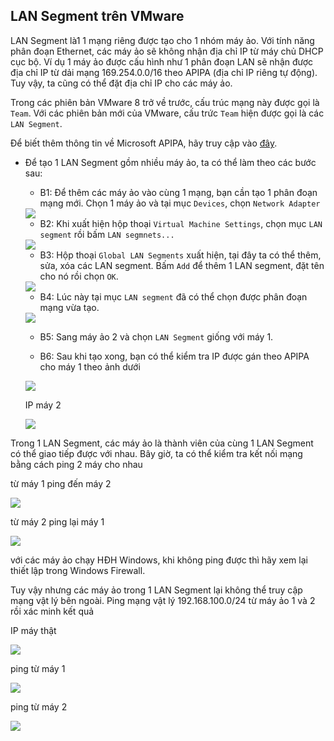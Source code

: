 ## LAN Segment trên VMware

LAN Segment là1 1 mạng riêng được tạo cho 1 nhóm máy ảo. Với tính năng phân đoạn Ethernet, các máy ảo sẽ không nhận địa chỉ IP từ máy chủ DHCP cục bộ. Ví dụ 1 máy ảo được cấu hình như 1 phân đoạn LAN sẽ nhận được địa chỉ IP từ dải mạng 169.254.0.0/16 theo APIPA (địa chỉ IP riêng tự động). Tuy vậy, ta cũng có thể đặt địa chỉ IP cho các máy ảo.

Trong các phiên bản VMware 8 trở về trước, cấu trúc mạng này được gọi là `Team`. Với các phiên bản mới của VMware, cấu trức `Team` hiện được gọi là các `LAN Segment`.

Để biết thêm thông tin về Microsoft APIPA, hãy truy cập vào [đây](https://support.microsoft.com/en-us/help/220874/how-to-use-automatic-tcp-ip-addressing-without-a-dhcp-server).

- Để tạo 1 LAN Segment gồm nhiều máy ảo, ta có thể làm theo các bước sau:
	
	- B1: Để thêm các máy ảo vào cùng 1 mạng, bạn cần tạo 1 phân đoạn mạng mới. Chọn 1 máy ảo và tại mục `Devices`, chọn `Network Adapter`
	
	<img src="img/08.PNG">
	
	- B2: Khi xuất hiện hộp thoại `Virtual Machine Settings`, chọn mục `LAN segment` rồi bấm `LAN segmnets...`
	
	<img src="img/17.PNG">
	
	- B3: Hộp thoại `Global LAN Segments` xuất hiện, tại đây ta có thể thêm, sửa, xóa các LAN segment. Bấm `Add` để thêm 1 LAN segment, đặt tên cho nó rồi chọn `OK`.
	
	<img src="img/18.PNG">
	
	- B4: Lúc này tại mục `LAN segment` đã có thể chọn được phân đoạn mạng vừa tạo.
	
	<img src="img/19.PNG">
	
	- B5: Sang máy ảo 2 và chọn `LAN Segment` giống với máy 1.
	
	- B6: Sau khi tạo xong, bạn có thể kiểm tra IP được gán theo APIPA cho máy 1 theo ảnh dưới
	
	<img src="img/20.PNG">
	
	IP máy 2
	
	<img src="img/21.PNG">
	
Trong 1 LAN Segment, các máy ảo là thành viên của cùng 1 LAN Segment có thể giao tiếp được với nhau. Bây giờ, ta có thể kiểm tra kết nối mạng bằng cách ping 2 máy cho nhau

từ máy 1 ping đến máy 2

<img src="img/22.PNG">

từ máy 2 ping lại máy 1

<img src="img/23.png">

với các máy ảo chạy HĐH Windows, khi không ping được thì hãy xem lại thiết lập trong Windows Firewall.

Tuy vậy nhưng các máy ảo trong 1 LAN Segment lại không thể truy cập mạng vật lý bên ngoài. Ping mạng vật lý 192.168.100.0/24 từ máy ảo 1 và 2 rồi xác minh kết quả

IP máy thật

<img src="img/06.PNG">

ping từ máy 1

<img src="img/24.PNG">

ping từ máy 2

<img src="img/25.png">